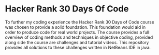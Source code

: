 # Hacker Rank 30 Days Of Code

  To further my coding experience the Hacker Rank 30 Days of Code course was chosen to provide a solid foundation. This foundation would aid 
  in order to produce code for real world projects. The course provides a full overview of coding methods and techniques in objective coding, provided
  along side the course are challenges and tutorial videos. This repository provides all solutions to these challenges written in NetBeans IDE in java.
 
